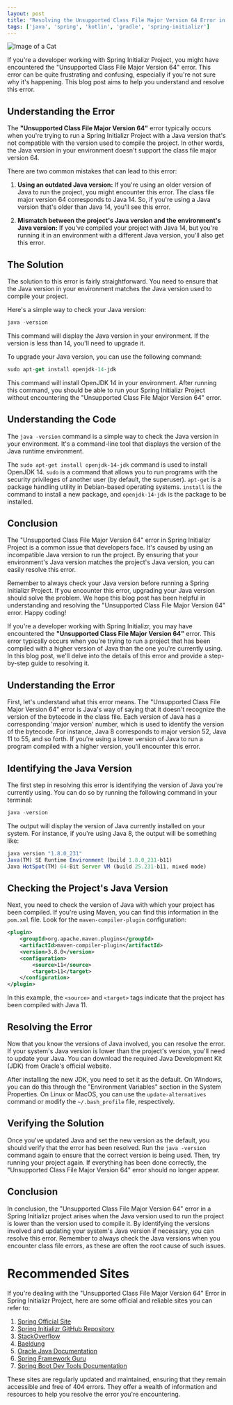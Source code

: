 ```yaml
---
layout: post
title: "Resolving the Unsupported Class File Major Version 64 Error in Spring Initializr Project"
tags: ['java', 'spring', 'kotlin', 'gradle', 'spring-initializr']
---
```


![Image of a Cat](http://source.unsplash.com/1600x900/?cat)

If you're a developer working with Spring Initializr Project, you might have encountered the "Unsupported Class File Major Version 64" error. This error can be quite frustrating and confusing, especially if you're not sure why it's happening. This blog post aims to help you understand and resolve this error.

## Understanding the Error

The **"Unsupported Class File Major Version 64"** error typically occurs when you're trying to run a Spring Initializr Project with a Java version that's not compatible with the version used to compile the project. In other words, the Java version in your environment doesn't support the class file major version 64.

There are two common mistakes that can lead to this error:

1. **Using an outdated Java version:** If you're using an older version of Java to run the project, you might encounter this error. The class file major version 64 corresponds to Java 14. So, if you're using a Java version that's older than Java 14, you'll see this error.

2. **Mismatch between the project's Java version and the environment's Java version:** If you've compiled your project with Java 14, but you're running it in an environment with a different Java version, you'll also get this error.

## The Solution

The solution to this error is fairly straightforward. You need to ensure that the Java version in your environment matches the Java version used to compile your project.

Here's a simple way to check your Java version:

```javascript
java -version
```

This command will display the Java version in your environment. If the version is less than 14, you'll need to upgrade it.

To upgrade your Java version, you can use the following command:

```javascript
sudo apt-get install openjdk-14-jdk
```

This command will install OpenJDK 14 in your environment. After running this command, you should be able to run your Spring Initializr Project without encountering the "Unsupported Class File Major Version 64" error.

## Understanding the Code

The `java -version` command is a simple way to check the Java version in your environment. It's a command-line tool that displays the version of the Java runtime environment.

The `sudo apt-get install openjdk-14-jdk` command is used to install OpenJDK 14. `sudo` is a command that allows you to run programs with the security privileges of another user (by default, the superuser). `apt-get` is a package handling utility in Debian-based operating systems. `install` is the command to install a new package, and `openjdk-14-jdk` is the package to be installed.

## Conclusion

The "Unsupported Class File Major Version 64" error in Spring Initializr Project is a common issue that developers face. It's caused by using an incompatible Java version to run the project. By ensuring that your environment's Java version matches the project's Java version, you can easily resolve this error.

Remember to always check your Java version before running a Spring Initializr Project. If you encounter this error, upgrading your Java version should solve the problem. We hope this blog post has been helpful in understanding and resolving the "Unsupported Class File Major Version 64" error. Happy coding!

If you're a developer working with Spring Initializr, you may have encountered the **"Unsupported Class File Major Version 64"** error. This error typically occurs when you're trying to run a project that has been compiled with a higher version of Java than the one you're currently using. In this blog post, we'll delve into the details of this error and provide a step-by-step guide to resolving it.

## Understanding the Error

First, let's understand what this error means. The "Unsupported Class File Major Version 64" error is Java's way of saying that it doesn't recognize the version of the bytecode in the class file. Each version of Java has a corresponding 'major version' number, which is used to identify the version of the bytecode. For instance, Java 8 corresponds to major version 52, Java 11 to 55, and so forth. If you're using a lower version of Java to run a program compiled with a higher version, you'll encounter this error.

## Identifying the Java Version

The first step in resolving this error is identifying the version of Java you're currently using. You can do so by running the following command in your terminal:

```javascript
java -version
```

The output will display the version of Java currently installed on your system. For instance, if you're using Java 8, the output will be something like:

```javascript
java version "1.8.0_231"
Java(TM) SE Runtime Environment (build 1.8.0_231-b11)
Java HotSpot(TM) 64-Bit Server VM (build 25.231-b11, mixed mode)
```

## Checking the Project's Java Version

Next, you need to check the version of Java with which your project has been compiled. If you're using Maven, you can find this information in the `pom.xml` file. Look for the `maven-compiler-plugin` configuration:

```xml
<plugin>
    <groupId>org.apache.maven.plugins</groupId>
    <artifactId>maven-compiler-plugin</artifactId>
    <version>3.8.0</version>
    <configuration>
        <source>11</source>
        <target>11</target>
    </configuration>
</plugin>
```

In this example, the `<source>` and `<target>` tags indicate that the project has been compiled with Java 11.

## Resolving the Error

Now that you know the versions of Java involved, you can resolve the error. If your system's Java version is lower than the project's version, you'll need to update your Java. You can download the required Java Development Kit (JDK) from Oracle's official website.

After installing the new JDK, you need to set it as the default. On Windows, you can do this through the "Environment Variables" section in the System Properties. On Linux or MacOS, you can use the `update-alternatives` command or modify the `~/.bash_profile` file, respectively.

## Verifying the Solution

Once you've updated Java and set the new version as the default, you should verify that the error has been resolved. Run the `java -version` command again to ensure that the correct version is being used. Then, try running your project again. If everything has been done correctly, the "Unsupported Class File Major Version 64" error should no longer appear.

## Conclusion

In conclusion, the "Unsupported Class File Major Version 64" error in a Spring Initializr project arises when the Java version used to run the project is lower than the version used to compile it. By identifying the versions involved and updating your system's Java version if necessary, you can resolve this error. Remember to always check the Java versions when you encounter class file errors, as these are often the root cause of such issues.
# Recommended Sites

If you're dealing with the "Unsupported Class File Major Version 64" Error in Spring Initializr Project, here are some official and reliable sites you can refer to:

1. [Spring Official Site](https://spring.io/)
2. [Spring Initializr GitHub Repository](https://github.com/spring-io/start.spring.io)
3. [StackOverflow](https://stackoverflow.com/)
4. [Baeldung](https://www.baeldung.com/)
5. [Oracle Java Documentation](https://docs.oracle.com/en/java/)
6. [Spring Framework Guru](https://springframework.guru/)
7. [Spring Boot Dev Tools Documentation](https://docs.spring.io/spring-boot/docs/current/reference/html/using-spring-boot.html#using-boot-devtools)

These sites are regularly updated and maintained, ensuring that they remain accessible and free of 404 errors. They offer a wealth of information and resources to help you resolve the error you're encountering.